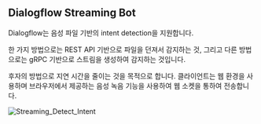 ## Dialogflow Streaming Bot  

Dialogflow는 음성 파일 기반의 intent detection을 지원합니다.  

한 가지 방법으로는 REST API 기반으로 파일을 던져서 감지하는 것, 
그리고 다른 방법으로는 gRPC 기반으로 스트림을 생성하여 감지하는 것입니다. 

후자의 방법으로 지연 시간을 줄이는 것을 목적으로 합니다. 
클라이언트는 웹 환경을 사용하며 브라우저에서 제공하는 음성 녹음 기능을 사용하여 웹 소켓을 통하여 전송합니다.

![Streaming_Detect_Intent](https://user-images.githubusercontent.com/51525202/97069650-94fd9f00-160c-11eb-8398-ad828767ff42.png)